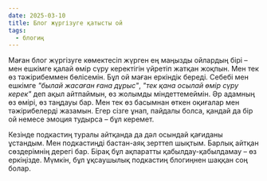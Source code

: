 ```yaml
---
date: 2025-03-10
title: Блог жүргізуге қатысты ой
tags:
  - блогиң
---
```


Маған блог жүргізуге көмектесіп жүрген ең маңызды ойлардың бірі – мен ешкімге қалай өмір сүру керектігін үйретіп жатқан жоқпын. Мен тек өз тәжірибеммен бөлісемін. Бұл ой маған еркіндік береді. Себебі мен ешкімге *"былай жасаған ғана дұрыс"*, *"тек қана осылай өмір сүру керек"* деп ақыл айтпаймын, өз жолымды міндеттемеймін. Әр адамның өз өмірі, өз таңдауы бар. Мен тек өз басымнан өткен оқиғалар мен тәжірибелерді жазамын. Егер сізге ұнап, пайдалы болса, қандай да бір ой немесе эмоция тудырса – бұл керемет.  

Кезінде подкастиң туралы айтқанда да дәл осындай қағиданы ұстандым. Мен подкастиңді бастан-аяқ зерттеп шықтым. Барлық айтқан сөздерімнің дерегі бар. Бірақ бұл ақпаратты қабылдау-қабылдамау – өз еркіңізде. Мүмкін, бұл ұқсаушылық подкастиң блогиңнен шаққан соң болар.